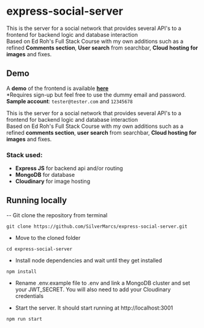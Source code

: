 # express-social-server

This is the server for a social network that provides several API's to a frontend for backend logic and database interaction <br>
Based on Ed Roh's Full Stack Course with my own additions such as a refined **Comments section**, **User search** from searchbar, **Cloud hosting for images** and fixes.

## Demo

A **demo** of the frontend is available [**here**](https://express-social.vercel.app) <br>
\*Requires sign-up but feel free to use the dummy email and password. <br>
**Sample account**: ``tester@tester.com`` and ``12345678``

This is the server for a social network that provides several API's to a frontend for backend logic and database interaction <br>
Based on Ed Roh's Full Stack Course with my own additions such as a refined **comments section**, **user search** from searchbar, **Cloud hosting for images** and fixes.

### Stack used:

- **Express JS** for backend api and/or routing
- **MongoDB** for database
- **Cloudinary** for image hosting


## Running locally

-- Git clone the repository from terminal

```
git clone https://github.com/SilverMarcs/express-social-server.git
```

- Move to the cloned folder

```
cd express-social-server
```

- Install node dependencies and wait until they get installed

```
npm install
```

- Rename .env.example file to .env and link a MongoDB cluster and set your JWT_SECRET. You will also need to add your Cloudinary credentials

- Start the server. It should start running at http://localhost:3001

```
npm run start
```

<br>
